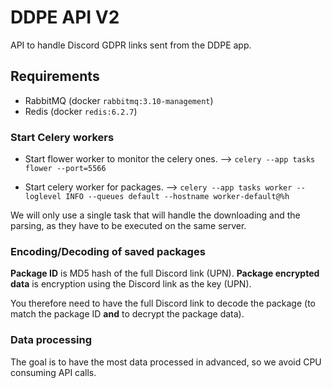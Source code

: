 # DDPE API V2

API to handle Discord GDPR links sent from the DDPE app.

## Requirements

* RabbitMQ (docker `rabbitmq:3.10-management`)
* Redis (docker `redis:6.2.7`)

### Start Celery workers

* Start flower worker to monitor the celery ones.
--> `celery --app tasks flower --port=5566`

* Start celery worker for packages.
--> `celery --app tasks worker --loglevel INFO --queues default --hostname worker-default@%h`

We will only use a single task that will handle the downloading and the parsing, as they have to be executed on the same server.

### Encoding/Decoding of saved packages

**Package ID** is MD5 hash of the full Discord link (UPN).
**Package encrypted data** is encryption using the Discord link as the key (UPN).

You therefore need to have the full Discord link to decode the package (to match the package ID **and** to decrypt the package data).

### Data processing

The goal is to have the most data processed in advanced, so we avoid CPU consuming API calls.
